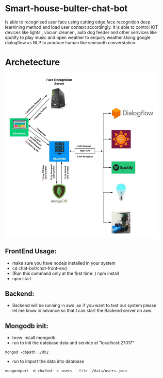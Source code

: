 # Smart-house-bulter-chat-bot
Is able to recognised user face using cutting edge face recognition deep learnining method and load user context accordingly. it is able to control IOT devices like lights , vacum cleaner , auto dog feeder and other serivices like spotify to play music and open weather to enquiry weather.Using google dialogflow as NLP to produce human like smmooth converstation
# Archetecture
![archetect](architect.png)
## FrontEnd Usage:
* make sure you have nodejs installed in your system
* cd chat-bot/chat-front-end
* (Run this command only at the first time: ) npm install
* npm start

## Backend: 
* Backend will be running in aws ,so if you want to test our system please let me know in advance so that I can start the 
Backend server on aws
## Mongodb init:
* brew install mongodb
* run to init the database data and service at "localhost:27017"
```shell
mongod -dbpath ./db2
```
* run to import the data into database
```shell
mongoimport -d chatbot -c users --file ./data/users.json
```

